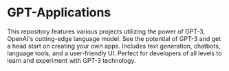 # GPT-Applications
This repository features various projects utilizing the power of GPT-3, OpenAI's cutting-edge language model. See the potential of GPT-3 and get a head start on creating your own apps. Includes text generation, chatbots, language tools, and a user-friendly UI. Perfect for developers of all levels to learn and experiment with GPT-3 technology.
